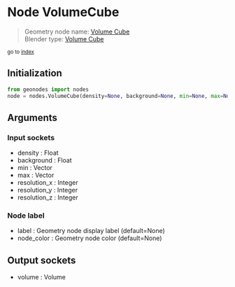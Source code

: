 
# Node VolumeCube

> Geometry node name: [Volume Cube](https://docs.blender.org/manual/en/latest/modeling/geometry_nodes/volume/volume_cube.html)<br>
  Blender type: [Volume Cube](https://docs.blender.org/api/current/bpy.types.GeometryNodeVolumeCube.html)
  
<sub>go to [index](index.md)</sub>

## Initialization

```python
from geonodes import nodes
node = nodes.VolumeCube(density=None, background=None, min=None, max=None, resolution_x=None, resolution_y=None, resolution_z=None, label=None, node_color=None)
```



## Arguments


### Input sockets

- density : Float
- background : Float
- min : Vector
- max : Vector
- resolution_x : Integer
- resolution_y : Integer
- resolution_z : Integer

### Node label

- label : Geometry node display label (default=None)
- node_color : Geometry node color (default=None)

## Output sockets

- volume : Volume
